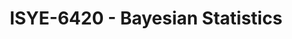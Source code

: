 ---
layout: course
title: ISYE-6420 - Bayesian Statistics
aliases: BS
course_id: ISYE-6420
permalink: /ISYE-6420/
avg_difficulty: 3.21
avg_rating: 2.83
avg_workload: 12.33
---